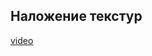 ## Наложение текстур

[video](https://player.softculture.cc/embed/online/DIK/DIK_1.1.11_L6-3_Texture)
